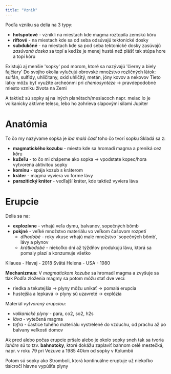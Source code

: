 ```yaml
---
title: "Vznik"
---
```


Podľa vzniku sa delia na 3 typy:
- **hotspotové** - vznikli na miestach kde magma roztopila zemskú kôru
- **riftové** - na miestach kde sa od seba odsúvajú tektonické dosky
- **subdukčné** - na miestach kde sa pod seba tektonické dosky zasúvajú
*zasúvaná doska* sa topí a keďže je menej hustá než plášť tak stúpa hore a topí kôru

Existujú aj menšie 'sopky' pod morom, ktoré sa nazývajú 'čierny a biely fajčiary'
Do svojho okolia vylučujú obrovské množstvo rozličných látok: sulfán, sulfidy, uhličitany, oxid uhličitý, metán, jóny kovov a nekovov
Tieto látky môžu byť využité archeónmi pri *chemosyntéze* -> pravdepodobné miesto vzniku života na Zemi

A taktiež sú sopky aj na iných planétach/mesiacoch
napr. meiac Io je volkanicky aktívne teleso, lebo ho zohrieva slapovými silami Jupiter

# Anatómia
To čo my nazývame sopka je *iba malá časť* toho čo tvorí sopku
Skladá sa z:
- **magmatického kozubu** - miesto kde sa hromadí magma a preniká cez kôru
- **kužeľu** - to čo mi chápeme ako sopka -> vpodstate kopec/hora vytvorená aktivitou sopky
- **komínu** - spája kozub s kráterom
- **kráter** - magma vyviera vo forme lávy
- **parazitický kráter** - vedľajší kráter, kde taktiež vyviera láva

# Erupcie
Delia sa na:
- **explozívne** - vrhajú veľa dymu, balvanov, sopečných bômb
- **pokjné** - veľké množstvo materiálu vo veľkom čašovom rozpetí
	- *dlhodobé* - roky vkuse vrhajú malé množstvo 'sopečných bômb', lávy a plynov
	- *krátkodobé* - niekoľko dní až týždňov produkujú lávu, ktorá sa pomaly plazí a konzumuje všetko

Kilauea - Havaj - 2018
Svätá Helena - USA - 1980

**Mechanizmus**:
V *magmatickom kozube* sa hromadí magma a zvyšuje sa tlak
Podľa zloženia magmy sa potom môžu stať dve veci:
- riedka a tekutejšia -> plyny môžu unikať -> pomalá erupcia
- hustejšia a lepkavá -> plyny sú uzavreté -> explózia

Materiál *vytvorený erupciou*:
- *volkanické plyny* - para, co2, so2, h2s
- *láva* - vytečená magma
- *tefra* - častice tuhého materiálu vystrelené do vzduchu, od prachu až po balvany veľkosti domov

Ak pred alebo počas erupcie pršalo alebo je okolo sopky sneh tak sa tvoria *laháre*
sú to tzv. **bahnotoky**, ktoré dokážu zaplaviť bahnom celé mestečká, napr. v roku 79 pri Vezuve a 1985 40km od sopky v Kolumbii

Potom sú sopky ako Stromboli, ktorá kontinuálne eruptuje už niekoľko tisícročí
hlavne vypúšťa plyny

